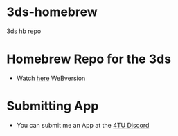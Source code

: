 # 3ds-homebrew
3ds hb repo

# Homebrew Repo for the 3ds
- Watch [here](http://3ds.apps.fortheusers.org/) WeBversion

# Submitting App
- You can submit me an App at the [4TU Discord](https://discordapp.com/invite/F2PKpEj)
